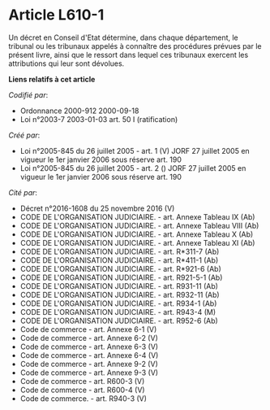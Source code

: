 # Article L610-1

Un décret en Conseil d'Etat détermine, dans chaque département, le tribunal ou les tribunaux appelés à connaître des
procédures prévues par le présent livre, ainsi que le ressort dans lequel ces tribunaux exercent les attributions qui leur
sont dévolues.

**Liens relatifs à cet article**

_Codifié par_:

  - Ordonnance 2000-912 2000-09-18
  - Loi n°2003-7 2003-01-03 art. 50 I (ratification)

_Créé par_:

  - Loi n°2005-845 du 26 juillet 2005 - art. 1 (V) JORF 27 juillet 2005 en vigueur le 1er janvier 2006 sous réserve art. 190
  - Loi n°2005-845 du 26 juillet 2005 - art. 2 () JORF 27 juillet 2005 en vigueur le 1er janvier 2006 sous réserve art. 190

_Cité par_:

  - Décret n°2016-1608 du 25 novembre 2016 (V)
  - CODE DE L'ORGANISATION JUDICIAIRE. - art. Annexe Tableau IX (Ab)
  - CODE DE L'ORGANISATION JUDICIAIRE. - art. Annexe Tableau VIII (Ab)
  - CODE DE L'ORGANISATION JUDICIAIRE. - art. Annexe Tableau X (Ab)
  - CODE DE L'ORGANISATION JUDICIAIRE. - art. Annexe Tableau XI (Ab)
  - CODE DE L'ORGANISATION JUDICIAIRE. - art. R*311-7 (Ab)
  - CODE DE L'ORGANISATION JUDICIAIRE. - art. R*411-1 (Ab)
  - CODE DE L'ORGANISATION JUDICIAIRE. - art. R*921-6 (Ab)
  - CODE DE L'ORGANISATION JUDICIAIRE. - art. R921-5-1 (Ab)
  - CODE DE L'ORGANISATION JUDICIAIRE. - art. R931-11 (Ab)
  - CODE DE L'ORGANISATION JUDICIAIRE. - art. R932-11 (Ab)
  - CODE DE L'ORGANISATION JUDICIAIRE. - art. R934-1 (Ab)
  - CODE DE L'ORGANISATION JUDICIAIRE. - art. R943-4 (M)
  - CODE DE L'ORGANISATION JUDICIAIRE. - art. R952-6 (Ab)
  - Code de commerce - art. Annexe 6-1 (V)
  - Code de commerce - art. Annexe 6-2 (V)
  - Code de commerce - art. Annexe 6-3 (V)
  - Code de commerce - art. Annexe 6-4 (V)
  - Code de commerce - art. Annexe 9-2 (V)
  - Code de commerce - art. Annexe 9-3 (V)
  - Code de commerce - art. R600-3 (V)
  - Code de commerce - art. R600-4 (V)
  - Code de commerce. - art. R940-3 (V)
